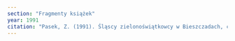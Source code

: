 ```yaml
---
section: "Fragmenty książek"
year: 1991
citation: "Pasek, Z. (1991). Śląscy zielonoświątkowcy w Bieszczadach, czyli o migracji religijnej w Polsce. W I. Borowik (red.), Religia a życie codzienne (s. 121-128). Kraków."
---
```

